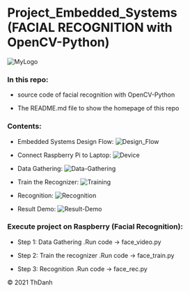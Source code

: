 # Project_Embedded_Systems (FACIAL RECOGNITION with OpenCV-Python)
![MyLogo](https://github.com/ThanhDanh-1999/Project_Embedded_Systems/blob/master/images/mylogo.png)

### In this repo:

* source code of facial recognition with OpenCV-Python

* The README.md file to show the homepage of this repo


### Contents:
* Embedded Systems Design Flow:
![Design_Flow](https://github.com/ThanhDanh-1999/Project_Embedded_Systems/blob/master/images/designFlow.png)

* Connect Raspberry Pi to Laptop:
![Device](https://github.com/ThanhDanh-1999/Project_Embedded_Systems/blob/master/images/device.png)

* Data Gathering:
![Data-Gathering](https://github.com/ThanhDanh-1999/Project_Embedded_Systems/blob/master/images/dataGathering.png)

* Train the Recognizer:
![Training](https://github.com/ThanhDanh-1999/Project_Embedded_Systems/blob/master/images/training.png)

* Recognition:
![Recognition](https://github.com/ThanhDanh-1999/Project_Embedded_Systems/blob/master/images/recognition.png)

* Result Demo:
![Result-Demo](https://github.com/ThanhDanh-1999/Project_Embedded_Systems/blob/master/images/result_demo.png)


### Execute project on Raspberry (Facial Recognition):

* Step 1: Data Gathering
  .Run code -> face_video.py
  
* Step 2: Train the recognizer
  .Run code -> face_train.py
  
* Step 3: Recognition
  .Run code -> face_rec.py
 
 
 
 © 2021 ThDanh
